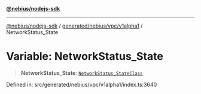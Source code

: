 [**@nebius/nodejs-sdk**](../../../../../README.md)

***

[@nebius/nodejs-sdk](../../../../../README.md) / [generated/nebius/vpc/v1alpha1](../README.md) / NetworkStatus\_State

# Variable: NetworkStatus\_State

> **NetworkStatus\_State**: [`NetworkStatus_StateClass`](../type-aliases/NetworkStatus_StateClass.md)

Defined in: src/generated/nebius/vpc/v1alpha1/index.ts:3640
